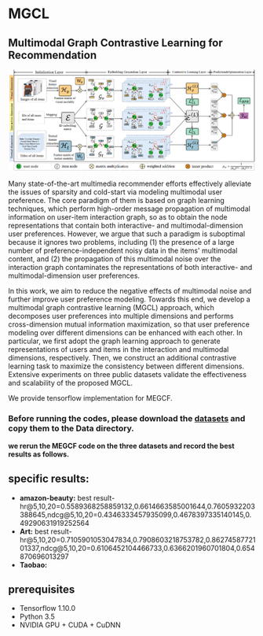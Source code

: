# MGCL
## Multimodal Graph Contrastive Learning for Recommendation

![framework of MEGCF](model.png)

Many state-of-the-art multimedia recommender efforts effectively alleviate the issues of sparsity and cold-start via modeling multimodal user preference. The core paradigm of them is based on graph learning techniques, which perform high-order message propagation of multimodal information on  user-item interaction graph, so as to obtain the node representations that contain both interactive- and multimodal-dimension user preferences. However, we argue that such a paradigm is suboptimal because it ignores two problems, including (1) the presence of a large number of preference-independent noisy data in the items' multimodal content, and (2) the propagation of this multimodal noise over the interaction graph contaminates the representations of both interactive- and multimodal-dimension user preferences.

In this work, we aim to reduce the negative effects of multimodal noise and further improve user preference modeling. Towards this end, we develop a multimodal graph contrastive learning (MGCL) approach, which decomposes user preferences into multiple dimensions and performs cross-dimension mutual information maximization, so that user preference modeling over different dimensions can be enhanced with each other. In particular, we first adopt the graph learning approach to generate representations of users and items in the interaction and multimodal dimensions, respectively. Then, we construct an additional contrastive learning task to maximize the consistency between different dimensions. Extensive experiments on three public datasets validate the effectiveness and scalability of the proposed MGCL.

We provide tensorflow implementation for MEGCF. 

### Before running the codes, please download the [datasets](https://www.aliyundrive.com/s/cmEeDMecU88) and copy them to the Data directory.

**we rerun the MEGCF code on the three datasets and record the best results as follows.**

## specific results:
- **amazon-beauty:** best result- hr@5,10,20=0.5589368258859132,0.6614663585001644,0.7605932203388645,ndcg@5,10,20=0.4346333457935099,0.4678397335140145,0.49290631919252564
- **Art:** best result- hr@5,10,20=0.7105901053047834,0.7908603218753782,0.8627458772101337,ndcg@5,10,20=0.6106452104466733,0.6366201960701804,0.654870696013297
- **Taobao:**


## prerequisites

- Tensorflow 1.10.0
- Python 3.5
- NVIDIA GPU + CUDA + CuDNN
